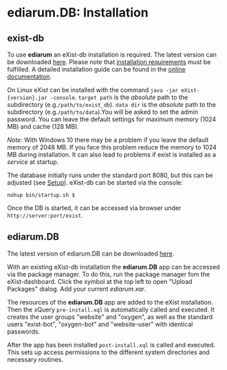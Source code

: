 # ediarum.DB: Installation

## exist-db

To use **ediarum** an eXist-db installation is required. The latest version can be downloaded [here](https://github.com/eXist-db/exist).
Please  note that [installation requirements](https://exist-db.org/exist/apps/doc/basic-installation#system-requirements) must be fulfilled.
A detailed installation guide can be found in the [online documentation](https://exist-db.org/exist/apps/doc/basic-installation).

On Linux eXist can be installed with the command `java -jar eXist-{version}.jar -console`.
`target path` is the *absolute* path to the subdirectory (e.g.`/path/to/exist_db`).
`data dir` is the *absolute* path to the subdirectory (e.g.`/path/to/data`).You will be asked to set the admin password.
You can leave the default settings for maximum memory (1024 MB) and cache (128 MB).

*Note:* With Windows 10 there may be a problem if you leave the default memory of 2048 MB. If you face this problem reduce the memory to 1024 MB during installation.
It can also lead to problems if exist is installed as a *service* at startup.

The database initially runs under the standard port 8080, but this can be adjusted (see [Setup](#db-setup)).
eXist-db can be started via the console:

    nohup bin/startup.sh $

Once the DB is started, it can be accessed via browser under `http://server:port/exist`.

## ediarum.DB

The latest version of ediarum.DB can be downloaded [here](https://github.com/ediarum/ediarum.DB/releases/latest).

With an existing eXist-db installation the **ediarum.DB** app can be accessed via
the package manager. To do this, run the package manager fom the eXist-dashboard.
Click the symbol at the top left to open "Upload Packages" dialog. Add your current *ediarum.xar*.

The resources of the **ediarum.DB** app are added to the eXist installation.
Then the xQuery `pre-install.xql` is automatically called and executed.
It creates the user groups "website" and "oxygen", as well as the standard users "exist-bot", "oxygen-bot" and "website-user" with identical passwords.

After the app has been installed `post-install.xql` is called and executed.
This sets up access permissions to the different system directories and necessary routines.
